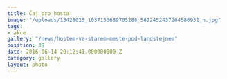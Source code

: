 ```yaml
---
title: Čaj pro hosta
image: "/uploads/13428025_1037150689705288_5622452437264586932_n.jpg"
tags:
- akce
gallery: "/news/hostem-ve-starem-meste-pod-landstejnem"
position: 39
date: 2016-06-14 20:12:41.000000000 Z
category: gallery
layout: photo
---
```

